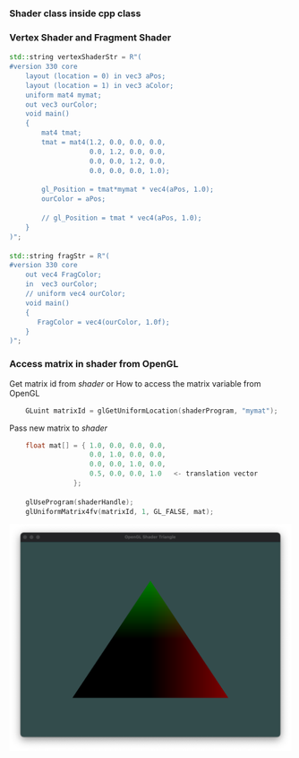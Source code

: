 ### Shader class inside cpp class

### Vertex Shader and Fragment Shader
``` cpp
std::string vertexShaderStr = R"(
#version 330 core
    layout (location = 0) in vec3 aPos;
    layout (location = 1) in vec3 aColor;
    uniform mat4 mymat;
    out vec3 ourColor;
    void main()
    {
        mat4 tmat;
        tmat = mat4(1.2, 0.0, 0.0, 0.0,
                    0.0, 1.2, 0.0, 0.0,
                    0.0, 0.0, 1.2, 0.0,
                    0.0, 0.0, 0.0, 1.0);

        gl_Position = tmat*mymat * vec4(aPos, 1.0);
        ourColor = aPos;

        // gl_Position = tmat * vec4(aPos, 1.0);
    }
)";

std::string fragStr = R"(
#version 330 core
    out vec4 FragColor;
    in  vec3 ourColor;
    // uniform vec4 ourColor;
    void main()
    {
       FragColor = vec4(ourColor, 1.0f);
    }
)";

```

### Access matrix in shader from OpenGL
Get matrix id from *shader* or How to access the matrix variable from OpenGL
``` cpp
	GLuint matrixId = glGetUniformLocation(shaderProgram, "mymat");
```
Pass new matrix to *shader*

``` cpp
    float mat[] = { 1.0, 0.0, 0.0, 0.0,
                    0.0, 1.0, 0.0, 0.0,
                    0.0, 0.0, 1.0, 0.0,
                    0.5, 0.0, 0.0, 1.0   <- translation vector
                };

    glUseProgram(shaderHandle);
    glUniformMatrix4fv(matrixId, 1, GL_FALSE, mat);
```

![Shader Triangles](shader-cppclass.png)
